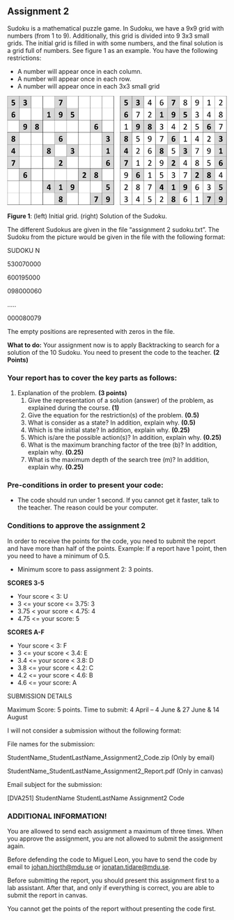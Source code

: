 ## Assignment 2
Sudoku is a mathematical puzzle game. In Sudoku, we have a 9x9 grid with numbers (from 1 to 9). Additionally, this grid is divided into 9 3x3 small grids. The initial grid is filled in with some numbers, and the final solution is a grid full of numbers. See figure 1 as an example. You have the following restrictions:
- A number will appear once in each column.
- A number will appear once in each row.
- A number will appear once in each 3x3 small grid


<img src="../assets/sudoku.png" alt="MarineGEO circle logo" style="height: 250px; width:553px;"/>

**Figure 1**: (left) Initial grid. (right) Solution of the Sudoku.

The different Sudokus are given in the file “assignment 2 sudoku.txt”. The Sudoku from the picture would be given in the file with the following format:

SUDOKU N

530070000

600195000

098000060

.....

000080079

The empty positions are represented with zeros in the file.

**What to do:** Your assignment now is to apply Backtracking to search for a solution of the 10 Sudoku. You need to present the code to the teacher. **(2 Points)**

### Your report has to cover the key parts as follows:
1. Explanation of the problem. **(3 points)**
    1. Give the representation of a solution (answer) of the problem, as explained during the course. **(1)**
    2. Give the equation for the restriction(s) of the problem. **(0.5)**
    3. What is consider as a state? In addition, explain why. **(0.5)**
    4. Which is the initial state? In addition, explain why. **(0.25)**
    5. Which is/are the possible action(s)? In addition, explain why. **(0.25)**
    6. What is the maximum branching factor of the tree (b)? In addition, explain why. **(0.25)**
    7. What is the maximum depth of the search tree (m)? In addition, explain why. **(0.25)**
### Pre-conditions in order to present your code:
- The code should run under 1 second. If you cannot get it faster, talk to the teacher. The reason could be your computer.

### Conditions to approve the assignment 2
In order to receive the points for the code, you need to submit the report and have more than half of the points. Example: If a report have 1 point, then you need to have a minimum of 0.5.
- Minimum score to pass assignment 2: 3 points.

**SCORES 3-5**
- Your score < 3: U
- 3 <= your score <= 3.75: 3
- 3.75 < your score < 4.75: 4
- 4.75 <= your score: 5

**SCORES A-F**
- Your score < 3: F
- 3 <= your score < 3.4: E
- 3.4 <= your score < 3.8: D
- 3.8 <= your score < 4.2: C
- 4.2 <= your score < 4.6: B
- 4.6 <= your score: A

SUBMISSION DETAILS

Maximum Score: 5 points.
Time to submit: 4 April – 4 June & 27 June & 14 August

I will not consider a submission without the following format:

File names for the submission:

StudentName_StudentLastName_Assignment2_Code.zip (Only by email)

StudentName_StudentLastName_Assignment2_Report.pdf (Only in canvas)


Email subject for the submission:

[DVA251] StudentName StudentLastName Assignment2 Code

### ADDITIONAL INFORMATION!
You are allowed to send each assignment a maximum of three times. When you approve the
assignment, you are not allowed to submit the assignment again.

Before defending the code to Miguel Leon, you have to send the code by email to johan.hjorth@mdu.se or jonatan.tidare@mdu.se.

Before submitting the report, you should present this assignment first to a lab assistant. After that, and only if everything is correct, you are able to submit the report in canvas.

You cannot get the points of the report without presenting the code first.

